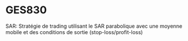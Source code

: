 # GES830
SAR: 
Stratégie de trading utilisant le SAR parabolique avec une moyenne mobile et des conditions de sortie (stop-loss/profit-loss)
